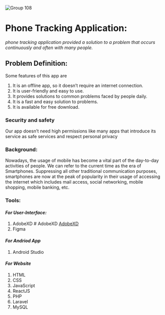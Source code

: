 ![Group 108](https://user-images.githubusercontent.com/109080663/216635091-f866221f-80d1-45a7-af51-8490b3693d05.png)
# **Phone Tracking Application:**

_phone tracking application provided a solution to a problem that occurs continuously and often with many people._


## Problem Definition:

Some features of this app are

1. It is an offline app, so it doesn’t require an internet connection.
2. It is user-friendly and easy to use.
3. It provides solutions to common problems faced by people daily.
4. It is a fast and easy solution to problems.
5. It is available for free download.

### Security and safety

Our app doesn’t need high permissions like many apps that introduce its service as safe services and respect personal privacy

### Background:

Nowadays, the usage of mobile has become a vital part of the day-to-day activities of people. We can refer to the current time as the era of Smartphones. Suppressing all other traditional communication purposes, smartphones are now at the peak of popularity in their usage of accessing the internet which includes mail access, social networking, mobile shopping, mobile banking, etc.

### Tools:

#### _For User-Interface:_

1. AdobeXD
#<a name="adobe-1"></a> AdobeXD
[AdobeXD](#https://www.adobe.com/)
2. Figma

#### _For Andriod App_

1. Android Studio

#### _For Website_

1. HTML
2. CSS
3. JavaScript
4. ReactJS
5. PHP
6. Laravel
7. MySQL
